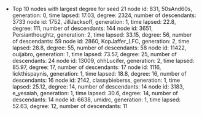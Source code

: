* Top 10 nodes with largest degree for seed 21
node id: 831, 50sAnd60s, generation: 0, time lapsed: 17.03, degree: 2324, number of descendants: 3733
node id: 1752, JillJacksoff, generation: 1, time lapsed: 22.8, degree: 111, number of descendants: 144
node id: 3651, Persianthoughtz, generation: 2, time lapsed: 33.15, degree: 56, number of descendants: 59
node id: 2860, KopJaffer_LFC, generation: 2, time lapsed: 28.8, degree: 55, number of descendants: 58
node id: 11422, ouijabro, generation: 1, time lapsed: 73.57, degree: 25, number of descendants: 24
node id: 13009, ohhLucifer, generation: 2, time lapsed: 85.97, degree: 17, number of descendants: 17
node id: 1116, lickthispaynis, generation: 1, time lapsed: 18.8, degree: 16, number of descendants: 16
node id: 2142, classybieberss, generation: 1, time lapsed: 25.12, degree: 14, number of descendants: 14
node id: 3183, e_yesaiah, generation: 1, time lapsed: 30.6, degree: 14, number of descendants: 14
node id: 6638, umidrc, generation: 1, time lapsed: 52.63, degree: 12, number of descendants: 11
